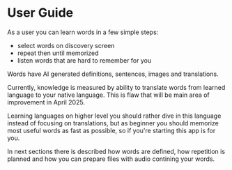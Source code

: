 # User Guide

As a user you can learn words in a few simple steps:
- select words on discovery screen
- repeat then until memorized
- listen words that are hard to remember for you

Words have AI generated definitions, sentences, images and translations.

Currently, knowledge is measured by ability to translate words from learned language to your native language.
This is flaw that will be main area of improvement in April 2025.

Learning languages on higher level you should rather dive in this language instead of focusing on translations, 
but as beginner you should memorize most useful words as fast as possible, so if you're starting this app is for you.

In next sections there is described how words are defined, how repetition is planned and how you can prepare files with audio contining your words.